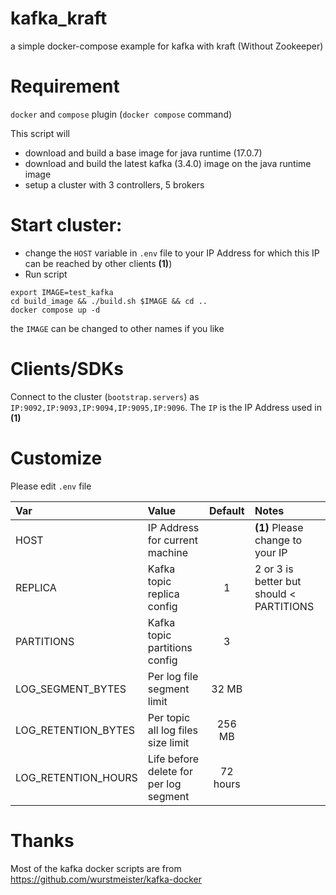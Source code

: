 # kafka_kraft
a simple docker-compose example for kafka with kraft (Without Zookeeper)

# Requirement
`docker` and `compose` plugin (`docker compose` command)

This script will
- download and build a base image for java runtime (17.0.7)
- download and build the latest kafka (3.4.0) image on the java runtime image
- setup a cluster with 3 controllers, 5 brokers

# Start cluster:

- change the `HOST` variable in `.env` file to your IP Address for which this IP can be reached by other clients **(1)**)
- Run script
```
export IMAGE=test_kafka
cd build_image && ./build.sh $IMAGE && cd ..
docker compose up -d
```

the `IMAGE` can be changed to other names if you like

# Clients/SDKs

Connect to the cluster (`bootstrap.servers`) as `IP:9092,IP:9093,IP:9094,IP:9095,IP:9096`. The `IP` is the IP Address used in  **(1)**

# Customize

Please edit `.env` file

| Var   |      Value      |  Default | Notes|
|:----------|:-------------|:------:|:-----|
| HOST |  IP Address for current machine |  | **(1)** Please change to your IP|
| REPLICA |    Kafka topic replica config   |  1 | 2 or 3 is better but should < PARTITIONS |
| PARTITIONS | Kafka topic partitions config|    3 | |
| LOG_SEGMENT_BYTES | Per log file segment limit | 32 MB | |
| LOG_RETENTION_BYTES |Per topic all log files size limit | 256 MB | |
| LOG_RETENTION_HOURS |Life before delete for per log segment | 72 hours | |
# Thanks
Most of the kafka docker scripts are from https://github.com/wurstmeister/kafka-docker
